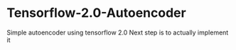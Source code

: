 # Tensorflow-2.0-Autoencoder
Simple autoencoder using tensorflow 2.0
Next step is to actually implement it
